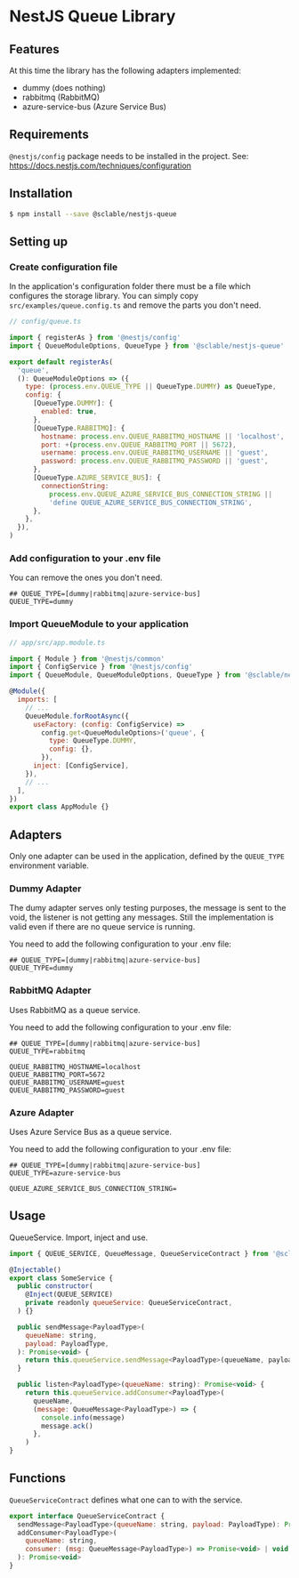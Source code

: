 # NestJS Queue Library

## Features
At this time the library has the following adapters implemented:
* dummy (does nothing)
* rabbitmq (RabbitMQ)
* azure-service-bus (Azure Service Bus)

## Requirements
`@nestjs/config` package needs to be installed in the project.
See: https://docs.nestjs.com/techniques/configuration

## Installation
```bash
$ npm install --save @sclable/nestjs-queue
```

## Setting up

### Create configuration file
In the application's configuration folder there must be a file which configures the storage library. You can simply copy `src/examples/queue.config.ts` and remove the parts you don't need.
```javascript
// config/queue.ts

import { registerAs } from '@nestjs/config'
import { QueueModuleOptions, QueueType } from '@sclable/nestjs-queue'

export default registerAs(
  'queue',
  (): QueueModuleOptions => ({
    type: (process.env.QUEUE_TYPE || QueueType.DUMMY) as QueueType,
    config: {
      [QueueType.DUMMY]: {
        enabled: true,
      },
      [QueueType.RABBITMQ]: {
        hostname: process.env.QUEUE_RABBITMQ_HOSTNAME || 'localhost',
        port: +(process.env.QUEUE_RABBITMQ_PORT || 5672),
        username: process.env.QUEUE_RABBITMQ_USERNAME || 'guest',
        password: process.env.QUEUE_RABBITMQ_PASSWORD || 'guest',
      },
      [QueueType.AZURE_SERVICE_BUS]: {
        connectionString:
          process.env.QUEUE_AZURE_SERVICE_BUS_CONNECTION_STRING ||
          'define QUEUE_AZURE_SERVICE_BUS_CONNECTION_STRING',
      },
    },
  }),
)
```

### Add configuration to your .env file
You can remove the ones you don't need.
```dotenv
## QUEUE_TYPE=[dummy|rabbitmq|azure-service-bus]
QUEUE_TYPE=dummy
```

### Import QueueModule to your application
```javascript
// app/src/app.module.ts

import { Module } from '@nestjs/common'
import { ConfigService } from '@nestjs/config'
import { QueueModule, QueueModuleOptions, QueueType } from '@sclable/nestjs-queue'

@Module({
  imports: [
    // ...
    QueueModule.forRootAsync({
      useFactory: (config: ConfigService) =>
        config.get<QueueModuleOptions>('queue', {
          type: QueueType.DUMMY,
          config: {},
        }),
      inject: [ConfigService],
    }),
    // ...
  ],
})
export class AppModule {}
```

## Adapters
Only one adapter can be used in the application, defined by the `QUEUE_TYPE` environment variable.

### Dummy Adapter
The dumy adapter serves only testing purposes, the message is sent to the void, the listener is not getting any messages. Still the implementation is valid even if there are no queue service is running.

You need to add the following configuration to your .env file:
```dotenv
## QUEUE_TYPE=[dummy|rabbitmq|azure-service-bus]
QUEUE_TYPE=dummy
```

### RabbitMQ Adapter
Uses RabbitMQ as a queue service.

You need to add the following configuration to your .env file:
```dotenv
## QUEUE_TYPE=[dummy|rabbitmq|azure-service-bus]
QUEUE_TYPE=rabbitmq

QUEUE_RABBITMQ_HOSTNAME=localhost
QUEUE_RABBITMQ_PORT=5672
QUEUE_RABBITMQ_USERNAME=guest
QUEUE_RABBITMQ_PASSWORD=guest
```
### Azure Adapter
Uses Azure Service Bus as a queue service.

You need to add the following configuration to your .env file:
```dotenv
## QUEUE_TYPE=[dummy|rabbitmq|azure-service-bus]
QUEUE_TYPE=azure-service-bus

QUEUE_AZURE_SERVICE_BUS_CONNECTION_STRING=
```

## Usage
QueueService. Import, inject and use.
```javascript
import { QUEUE_SERVICE, QueueMessage, QueueServiceContract } from '@sclable/nestjs-queue'

@Injectable()
export class SomeService {
  public constructor(
    @Inject(QUEUE_SERVICE)
    private readonly queueService: QueueServiceContract,
  ) {}

  public sendMessage<PayloadType>(
    queueName: string,
    payload: PayloadType,
  ): Promise<void> {
    return this.queueService.sendMessage<PayloadType>(queueName, payload)
  }

  public listen<PayloadType>(queueName: string): Promise<void> {
    return this.queueService.addConsumer<PayloadType>(
      queueName,
      (message: QueueMessage<PayloadType>) => {
        console.info(message)
        message.ack()
      },
    )
}
```

## Functions
`QueueServiceContract` defines what one can to with the service.
```javascript
export interface QueueServiceContract {
  sendMessage<PayloadType>(queueName: string, payload: PayloadType): Promise<void>
  addConsumer<PayloadType>(
    queueName: string,
    consumer: (msg: QueueMessage<PayloadType>) => Promise<void> | void,
  ): Promise<void>
}
```